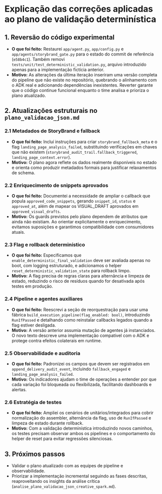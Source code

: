 # Explicação das correções aplicadas ao plano de validação determinística

## 1. Reversão do código experimental
- **O que foi feito:** Restaurei `app/agent.py`, `app/config.py` e `app/agents/storybrand_gate.py` para o estado do commit de referência (`e58b4c1`). Também removi `tests/unit/test_deterministic_validation.py`, arquivo introduzido apenas para a implementação fictícia anterior.
- **Motivo:** As alterações da última iteração inseriram uma versão completa do pipeline que não existe no repositório, quebrando o alinhamento com o ADK real e adicionando dependências inexistentes. Reverter garante que o código continue funcional enquanto o time analisa e prioriza o plano atualizado.

## 2. Atualizações estruturais no `plano_validacao_json.md`
### 2.1 Metadados de StoryBrand e fallback
- **O que foi feito:** Incluí instruções para criar `storybrand_fallback_meta` e o flag `landing_page_analysis_failed`, substituindo verificações em chaves que não existem (`storybrand_audit_trail.fallback_triggered`, `landing_page_context.error`).
- **Motivo:** O plano agora reflete os dados realmente disponíveis no estado e orienta como produzir metadados formais para justificar relaxamentos de schema.

### 2.2 Enriquecimento de snippets aprovados
- **O que foi feito:** Documentei a necessidade de ampliar o callback que popula `approved_code_snippets`, gerando `snippet_id`, `status` e `approved_at`, além de mapear os VISUAL_DRAFT aprovados em `approved_visual_drafts`.
- **Motivo:** Os guards previstos pelo plano dependem de atributos que ainda não existiam. Ao orientar explicitamente o enriquecimento, evitamos suposições e garantimos compatibilidade com consumidores atuais.

### 2.3 Flag e rollback determinístico
- **O que foi feito:** Especificamos que `enable_deterministic_final_validation` deve ser avaliada apenas no boot, com logging estruturado, e adicionamos o helper `reset_deterministic_validation_state` para rollback limpo.
- **Motivo:** A flag precisa de regras claras para alternância e limpeza de estado, reduzindo o risco de resíduos quando for desativada após testes em produção.

### 2.4 Pipeline e agentes auxiliares
- **O que foi feito:** Reescrevi a seção de reorquestração para usar uma fábrica `build_execution_pipeline(flag_enabled: bool)`, introduzindo `RunIfPassed` e detalhando como reinstalar callbacks legados quando a flag estiver desligada.
- **Motivo:** A versão anterior assumia mutação de agentes já instanciados. O novo texto descreve uma implementação compatível com o ADK e protege contra efeitos colaterais em runtime.

### 2.5 Observabilidade e auditoria
- **O que foi feito:** Padronizei os campos que devem ser registrados em `append_delivery_audit_event`, incluindo `fallback_engaged` e `landing_page_analysis_failed`.
- **Motivo:** Os indicadores ajudam o time de operações a entender por que cada variação foi bloqueada ou flexibilizada, facilitando dashboards e alertas.

### 2.6 Estratégia de testes
- **O que foi feito:** Ampliei os cenários de unitários/integrados para cobrir normalização do assembler, alternância da flag, uso de `RunIfPassed` e limpeza de estado durante rollback.
- **Motivo:** Com a validação determinística introduzindo novos caminhos, os testes precisam observar ambos os pipelines e o comportamento do helper de reset para evitar regressões silenciosas.

## 3. Próximos passos
- Validar o plano atualizado com as equipes de pipeline e observabilidade.
- Priorizar a implementação incremental seguindo as fases descritas, reaproveitando os insights da análise crítica (`analise_plano_validacao_json_creative_spark.md`).
